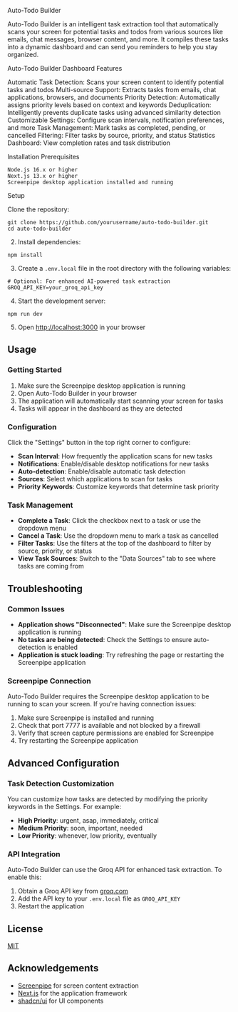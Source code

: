 Auto-Todo Builder

Auto-Todo Builder is an intelligent task extraction tool that automatically scans your screen for potential tasks and todos from various sources like emails, chat messages, browser content, and more. It compiles these tasks into a dynamic dashboard and can send you reminders to help you stay organized.

Auto-Todo Builder Dashboard
Features

Automatic Task Detection: Scans your screen content to identify potential tasks and todos
Multi-source Support: Extracts tasks from emails, chat applications, browsers, and documents
Priority Detection: Automatically assigns priority levels based on context and keywords
Deduplication: Intelligently prevents duplicate tasks using advanced similarity detection
Customizable Settings: Configure scan intervals, notification preferences, and more
Task Management: Mark tasks as completed, pending, or cancelled
Filtering: Filter tasks by source, priority, and status
Statistics Dashboard: View completion rates and task distribution

Installation
Prerequisites

    Node.js 16.x or higher
    Next.js 13.x or higher
    Screenpipe desktop application installed and running

Setup

Clone the repository:

    git clone https://github.com/yourusername/auto-todo-builder.git
    cd auto-todo-builder
2. Install dependencies:

```shellscript
npm install
```


3. Create a `.env.local` file in the root directory with the following variables:

```plaintext
# Optional: For enhanced AI-powered task extraction
GROQ_API_KEY=your_groq_api_key
```


4. Start the development server:

```shellscript
npm run dev
```


5. Open [http://localhost:3000](http://localhost:3000) in your browser


## Usage

### Getting Started

1. Make sure the Screenpipe desktop application is running
2. Open Auto-Todo Builder in your browser
3. The application will automatically start scanning your screen for tasks
4. Tasks will appear in the dashboard as they are detected


### Configuration

Click the "Settings" button in the top right corner to configure:

- **Scan Interval**: How frequently the application scans for new tasks
- **Notifications**: Enable/disable desktop notifications for new tasks
- **Auto-detection**: Enable/disable automatic task detection
- **Sources**: Select which applications to scan for tasks
- **Priority Keywords**: Customize keywords that determine task priority


### Task Management

- **Complete a Task**: Click the checkbox next to a task or use the dropdown menu
- **Cancel a Task**: Use the dropdown menu to mark a task as cancelled
- **Filter Tasks**: Use the filters at the top of the dashboard to filter by source, priority, or status
- **View Task Sources**: Switch to the "Data Sources" tab to see where tasks are coming from


## Troubleshooting

### Common Issues

- **Application shows "Disconnected"**: Make sure the Screenpipe desktop application is running
- **No tasks are being detected**: Check the Settings to ensure auto-detection is enabled
- **Application is stuck loading**: Try refreshing the page or restarting the Screenpipe application


### Screenpipe Connection

Auto-Todo Builder requires the Screenpipe desktop application to be running to scan your screen. If you're having connection issues:

1. Make sure Screenpipe is installed and running
2. Check that port 7777 is available and not blocked by a firewall
3. Verify that screen capture permissions are enabled for Screenpipe
4. Try restarting the Screenpipe application


## Advanced Configuration

### Task Detection Customization

You can customize how tasks are detected by modifying the priority keywords in the Settings. For example:

- **High Priority**: urgent, asap, immediately, critical
- **Medium Priority**: soon, important, needed
- **Low Priority**: whenever, low priority, eventually


### API Integration

Auto-Todo Builder can use the Groq API for enhanced task extraction. To enable this:

1. Obtain a Groq API key from [groq.com](https://groq.com)
2. Add the API key to your `.env.local` file as `GROQ_API_KEY`
3. Restart the application


## License

[MIT](LICENSE)

## Acknowledgements

- [Screenpipe](https://github.com/mediar-ai/screenpipe) for screen content extraction
- [Next.js](https://nextjs.org/) for the application framework
- [shadcn/ui](https://ui.shadcn.com/) for UI components

